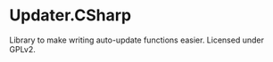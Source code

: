 Updater.CSharp
==============

Library to make writing auto-update functions easier. Licensed under GPLv2.